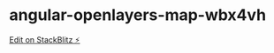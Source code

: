 # angular-openlayers-map-wbx4vh

[Edit on StackBlitz ⚡️](https://stackblitz.com/edit/angular-openlayers-map-wbx4vh)